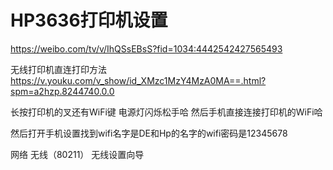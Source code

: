 # HP3636打印机设置

https://weibo.com/tv/v/IhQSsEBsS?fid=1034:4442542427565493

无线打印机直连打印方法 https://v.youku.com/v_show/id_XMzc1MzY4MzA0MA==.html?spm=a2hzp.8244740.0.0

长按打印机的叉还有WiFi键  电源灯闪烁松手哈   然后手机直接连接打印机的WiFi哈 


然后打开手机设置找到wifi名字是DE和Hp的名字的wifi密码是12345678


网络 无线（80211） 无线设置向导


